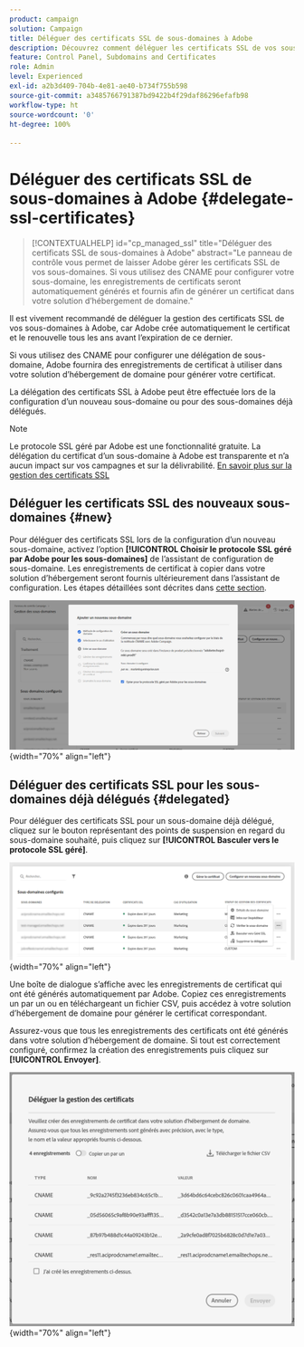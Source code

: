 ```yaml
---
product: campaign
solution: Campaign
title: Déléguer des certificats SSL de sous-domaines à Adobe
description: Découvrez comment déléguer les certificats SSL de vos sous-domaines à Adobe.
feature: Control Panel, Subdomains and Certificates
role: Admin
level: Experienced
exl-id: a2b3d409-704b-4e81-ae40-b734f755b598
source-git-commit: a3485766791387bd9422b4f29daf86296efafb98
workflow-type: ht
source-wordcount: '0'
ht-degree: 100%

---
```


# Déléguer des certificats SSL de sous-domaines à Adobe {#delegate-ssl-certificates}

>[!CONTEXTUALHELP]
>id="cp_managed_ssl"
>title="Déléguer des certificats SSL de sous-domaines à Adobe"
>abstract="Le panneau de contrôle vous permet de laisser Adobe gérer les certificats SSL de vos sous-domaines. Si vous utilisez des CNAME pour configurer votre sous-domaine, les enregistrements de certificats seront automatiquement générés et fournis afin de générer un certificat dans votre solution d’hébergement de domaine."

Il est vivement recommandé de déléguer la gestion des certificats SSL de vos sous-domaines à Adobe, car Adobe crée automatiquement le certificat et le renouvelle tous les ans avant l’expiration de ce dernier.

Si vous utilisez des CNAME pour configurer une délégation de sous-domaine, Adobe fournira des enregistrements de certificat à utiliser dans votre solution d’hébergement de domaine pour générer votre certificat.

La délégation des certificats SSL à Adobe peut être effectuée lors de la configuration d’un nouveau sous-domaine ou pour des sous-domaines déjà délégués.

>[!NOTE]
>
>Le protocole SSL géré par Adobe est une fonctionnalité gratuite. La délégation du certificat d’un sous-domaine à Adobe est transparente et n’a aucun impact sur vos campagnes et sur la délivrabilité. [En savoir plus sur la gestion des certificats SSL](monitoring-ssl-certificates.md#management)


## Déléguer les certificats SSL des nouveaux sous-domaines {#new}

Pour déléguer des certificats SSL lors de la configuration d’un nouveau sous-domaine, activez l’option **[!UICONTROL Choisir le protocole SSL géré par Adobe pour les sous-domaines]** de l’assistant de configuration de sous-domaine. Les enregistrements de certificat à copier dans votre solution d’hébergement seront fournis ultérieurement dans l’assistant de configuration. Les étapes détaillées sont décrites dans [cette section](setting-up-new-subdomain.md).

![](assets/cname-adobe-managed.png){width="70%" align="left"}

## Déléguer des certificats SSL pour les sous-domaines déjà délégués {#delegated}

Pour déléguer des certificats SSL pour un sous-domaine déjà délégué, cliquez sur le bouton représentant des points de suspension en regard du sous-domaine souhaité, puis cliquez sur **[!UICONTROL Basculer vers le protocole SSL géré]**.

![](assets/delegate-ssl-list.png){width="70%" align="left"}

Une boîte de dialogue s’affiche avec les enregistrements de certificat qui ont été générés automatiquement par Adobe. Copiez ces enregistrements un par un ou en téléchargeant un fichier CSV, puis accédez à votre solution d’hébergement de domaine pour générer le certificat correspondant.

Assurez-vous que tous les enregistrements des certificats ont été générés dans votre solution d’hébergement de domaine. Si tout est correctement configuré, confirmez la création des enregistrements puis cliquez sur **[!UICONTROL Envoyer]**.

![](assets/delegate-ssl.png){width="70%" align="left"}
